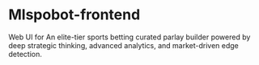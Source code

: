 # Mlspobot-frontend
Web UI for An elite-tier sports betting curated parlay builder powered by deep strategic thinking, advanced analytics, and market-driven edge detection.
